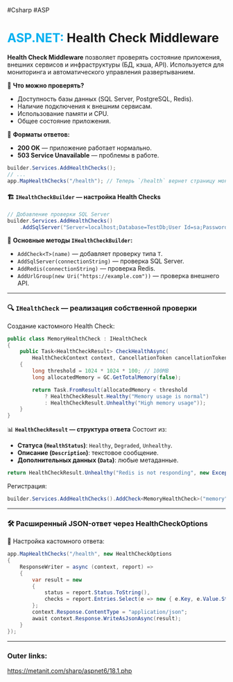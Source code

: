 #Csharp #ASP 
# <font color="#00b0f0">ASP.NET:</font> Health Check Middleware

**Health Check Middleware** позволяет проверять состояние приложения, внешних сервисов и инфраструктуры (БД, кэша, API). Используется для мониторинга и автоматического управления развертыванием.

📌 **Что можно проверять?**
- Доступность базы данных (SQL Server, PostgreSQL, Redis).
- Наличие подключения к внешним сервисам.
- Использование памяти и CPU.
- Общее состояние приложения.

📌 **Форматы ответов:**
- **200 OK** — приложение работает нормально.
- **503 Service Unavailable** — проблемы в работе.

```csharp
builder.Services.AddHealthChecks();
// ...
app.MapHealthChecks("/health"); // Теперь `/health` вернет страницу мониторинга "Healthy"
```

#### 🏗 **`IHealthCheckBuilder` — настройка Health Checks**

```csharp
// Добавление проверки SQL Server
builder.Services.AddHealthChecks()
    .AddSqlServer("Server=localhost;Database=TestDb;User Id=sa;Password=yourpassword;");
```

📌 **Основные методы `IHealthCheckBuilder`:**
- `AddCheck<T>(name)` — добавляет проверку типа `T`.
- `AddSqlServer(connectionString)` — проверка SQL Server.
- `AddRedis(connectionString)` — проверка Redis.
- `AddUrlGroup(new Uri("https://example.com"))` — проверка внешнего API.

---

### 🔍 **`IHealthCheck` — реализация собственной проверки**

Создание кастомного Health Check:
```csharp
public class MemoryHealthCheck : IHealthCheck
{
    public Task<HealthCheckResult> CheckHealthAsync(
        HealthCheckContext context, CancellationToken cancellationToken = default)
    {
        long threshold = 1024 * 1024 * 100; // 100MB
        long allocatedMemory = GC.GetTotalMemory(false);

        return Task.FromResult(allocatedMemory < threshold
            ? HealthCheckResult.Healthy("Memory usage is normal")
            : HealthCheckResult.Unhealthy("High memory usage"));
    }
}
```

📊 **`HealthCheckResult` — структура ответа**
Состоит из:
- **Статуса (`HealthStatus`)**: `Healthy`, `Degraded`, `Unhealthy`.
- **Описание (`Description`)**: текстовое сообщение.
- **Дополнительных данных (`Data`)**: любые метаданные.
```csharp
return HealthCheckResult.Unhealthy("Redis is not responding", new Exception("Timeout"));
```

Регистрация:
```csharp
builder.Services.AddHealthChecks().AddCheck<MemoryHealthCheck>("memory");
```

---
### 🛠 **Расширенный JSON-ответ через HealthCheckOptions**

📌 Настройка кастомного ответа:
```csharp
app.MapHealthChecks("/health", new HealthCheckOptions
{
    ResponseWriter = async (context, report) =>
    {
        var result = new
        {
            status = report.Status.ToString(),
            checks = report.Entries.Select(e => new { e.Key, e.Value.Status, e.Value.Description })
        };
        context.Response.ContentType = "application/json";
        await context.Response.WriteAsJsonAsync(result);
    }
});
```

---
### Outer links:
https://metanit.com/sharp/aspnet6/18.1.php